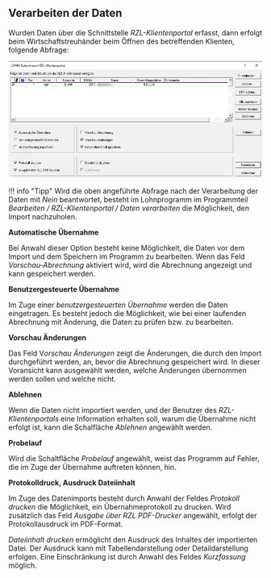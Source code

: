 ## Verarbeiten der Daten

Wurden Daten über die Schnittstelle *RZL-Klientenportal* erfasst, dann erfolgt beim Wirtschaftstreuhänder beim Öffnen des betreffenden Klienten, folgende Abfrage:

![Image](<img/image362.png>)

!!! info "Tipp"
    Wird die oben angeführte Abfrage nach der Verarbeitung der Daten mit *Nein* beantwortet, besteht im Lohnprogramm im Programmteil *Bearbeiten / RZL-Klientenportal / Daten verarbeiten* die Möglichkeit, den Import nachzuholen.

**Automatische Übernahme**

Bei Anwahl dieser Option besteht keine Möglichkeit, die Daten vor dem Import und dem Speichern im Programm zu bearbeiten. Wenn das Feld *Vorschau-Abrechnung* aktiviert wird, wird die Abrechnung angezeigt und kann gespeichert werden.

**Benutzergesteuerte Übernahme**

Im Zuge einer *benutzergesteuerten Übernahme* werden die Daten eingetragen. Es besteht jedoch die Möglichkeit, wie bei einer laufenden Abrechnung mit Änderung, die Daten zu prüfen bzw. zu bearbeiten.

**Vorschau Änderungen**

Das Feld V*orschau Änderungen* zeigt die Änderungen, die durch den Import durchgeführt werden, an, bevor die Abrechnung gespeichert wird. In dieser Voransicht kann ausgewählt werden, welche Änderungen übernommen werden sollen und welche nicht.

**Ablehnen**

Wenn die Daten nicht importiert werden, und der Benutzer des *RZL-Klientenportals* eine Information erhalten soll, warum die Übernahme nicht erfolgt ist, kann die Schalfläche *Ablehnen* angewählt werden.

**Probelauf**

Wird die Schaltfläche *Probelauf* angewählt, weist das Programm auf Fehler, die im Zuge der Übernahme auftreten können, hin.

**Protokolldruck, Ausdruck Dateiinhalt**

Im Zuge des Datenimports besteht durch Anwahl der Feldes *Protokoll drucken* die Möglichkeit, ein Übernahmeprotokoll zu drucken. Wird zusätzlich das Feld *Ausgabe über RZL PDF-Drucker* angewählt, erfolgt der Protokollausdruck im PDF-Format.

*Dateiinhalt drucken* ermöglicht den Ausdruck des Inhaltes der importierten Datei. Der Ausdruck kann mit Tabellendarstellung oder Detaildarstellung erfolgen. Eine Einschränkung ist durch Anwahl des Feldes *Kurzfassung* möglich.